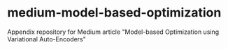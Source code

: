 # medium-model-based-optimization
Appendix repository for Medium article "Model-based Optimization using Variational Auto-Encoders"
